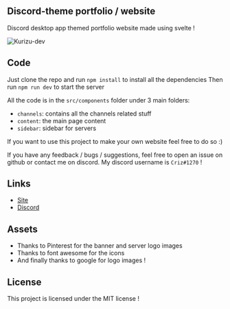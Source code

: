 ## Discord-theme portfolio / website 

Discord desktop app themed portfolio website made using svelte ! 

![Kurizu-dev](https://user-images.githubusercontent.com/83665497/177132064-36991c91-3c5b-4971-9cd8-785a04134d42.png)

## Code
Just clone the repo and run `npm install` to install all the dependencies
Then run `npm run dev` to start the server

All the code is in the `src/components` folder under 3 main folders:
- `channels`: contains all the channels related stuff
- `content`: the main page content
- `sidebar`: sidebar for servers 

If you want to use this project to make your own website feel free to do so :) 

If you have any feedback / bugs / suggestions, feel free to open an issue on github or contact me on discord.
My discord username is `Criz#1270` !

## Links 
- [Site](https://kurizu.vercel.app/)
- [Discord](https://discord.gg/VcMPV8vc2x)

## Assets 
- Thanks to Pinterest for the banner and server logo images
- Thanks to font awesome for the icons
- And finally thanks to google for logo images !

## License
This project is licensed under the MIT license !